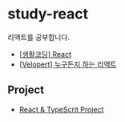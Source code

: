 # study-react

리액트를 공부합니다.

- [[생활코딩\] React](https://opentutorials.org/module/4058)
- [[Velopert\] 누구든지 하는 리액트](https://velopert.com/reactjs-tutorials)

## Project
- [React & TypeScrit Project](./react-crud-ts)
